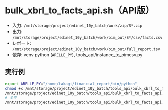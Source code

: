 # bulk_xbrl_to_facts_api.sh（API版）
- 入力: `/mnt/storage/project/edinet_10y_batch/work/zip/S*.zip`
- 出力: `/mnt/storage/project/edinet_10y_batch/work/oim_out/S*/csv/facts.csv`
- レポート: `/mnt/storage/project/edinet_10y_batch/work/oim_out/full_report.tsv`
- 依存: venv python (`ARELLE_PY`), tools_api/instance_to_oimcsv.py

## 実行例
```bash
export ARELLE_PY="/home/takagi/financial_report/bin/python"
chmod +x /mnt/storage/project/edinet_10y_batch/tools_api/bulk_xbrl_to_facts_api.sh
/mnt/storage/project/edinet_10y_batch/tools_api/bulk_xbrl_to_facts_api.sh S1005Y57 S1005Y5I S1005YD8
# 全件
/mnt/storage/project/edinet_10y_batch/tools_api/bulk_xbrl_to_facts_api.sh
```
